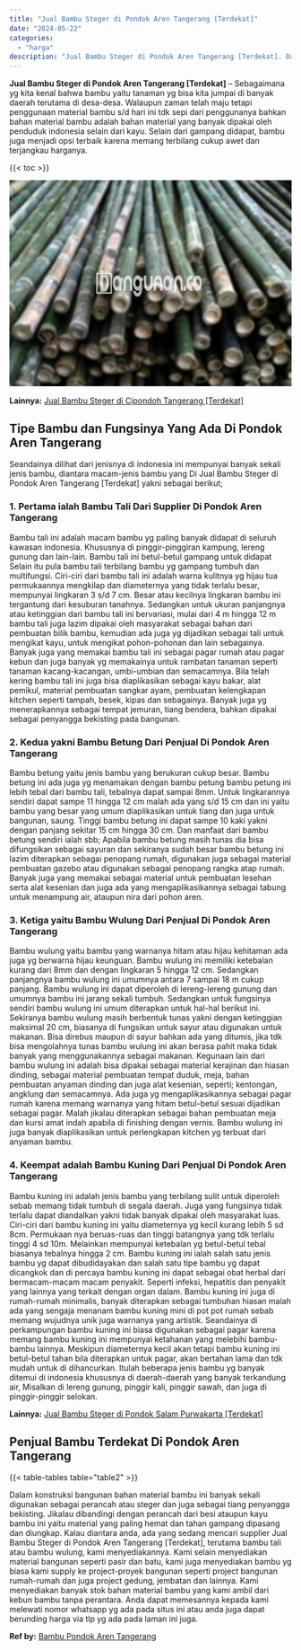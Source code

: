 ```yaml
---
title: "Jual Bambu Steger di Pondok Aren Tangerang [Terdekat]"
date: "2024-05-22"
categories: 
  - "harga"
description: "Jual Bambu Steger di Pondok Aren Tangerang [Terdekat]. Dalam konstruksi bangunan bahan material bambu ini banyak sekali digunakan sebagai perancah atau stege..."
---
```


**Jual Bambu Steger di Pondok Aren Tangerang \[Terdekat\]** – Sebagaimana yg kita kenal bahwa bambu yaitu tanaman yg bisa kita jumpai di banyak daerah terutama di desa-desa. Walaupun zaman telah maju tetapi penggunaan material bambu s/d hari ini tdk sepi dari penggunanya bahkan bahan material bambu adalah bahan material yang banyak dipakai oleh penduduk indonesia selain dari kayu. Selain dari gampang didapat, bambu juga menjadi opsi terbaik karena memang terbilang cukup awet dan terjangkau harganya.

{{< toc >}}

![Jual Bambu Steger di Pondok Aren Tangerang [Terdekat]](/images/jual-bambu-tali-01.png)

**Lainnya:** [Jual Bambu Steger di Cipondoh Tangerang \[Terdekat\]](https://bambu.bangunan.co/jual-bambu-steger-di-cipondoh-tangerang-terdekat/)

## Tipe Bambu dan Fungsinya Yang Ada Di Pondok Aren Tangerang

Seandainya dilihat dari jenisnya di indonesia ini mempunyai banyak sekali jenis bambu, diantara macam-jenis bambu yang Di Jual Bambu Steger di Pondok Aren Tangerang \[Terdekat\] yakni sebagai berikut;

### 1\. Pertama ialah Bambu Tali Dari Supplier Di Pondok Aren Tangerang

Bambu tali ini adalah macam bambu yg paling banyak didapat di seluruh kawasan indonesia. Khususnya di pinggir-pinggiran kampung, lereng gunung dan lain-lain. Bambu tali ini betul-betul gampang untuk didapat Selain itu pula bambu tali terbilang bambu yg gampang tumbuh dan multifungsi. Ciri-ciri dari bambu tali ini adalah warna kulitnya yg hijau tua permukaannya mengkilap dan diameternya yang tidak terlalu besar, mempunyai lingkaran 3 s/d 7 cm. Besar atau kecilnya lingkaran bambu ini tergantung dari kesuburan tanahnya. Sedangkan untuk ukuran panjangnya atau ketinggian dari bambu tali ini bervariasi, mulai dari 4 m hingga 12 m bambu tali juga lazim dipakai oleh masyarakat sebagai bahan dari pembuatan bilik bambu, kemudian ada juga yg dijadikan sebagai tali untuk mengikat kayu, untuk mengikat pohon-pohonan dan lain sebagainya. Banyak juga yang memakai bambu tali ini sebagai pagar rumah atau pagar kebun dan juga banyak yg memakainya untuk rambatan tanaman seperti tanaman kacang-kacangan, umbi-umbian dan semacamnya. Bila telah kering bambu tali ini juga bisa diaplikasikan sebagai kayu bakar, alat pemikul, material pembuatan sangkar ayam, pembuatan kelengkapan kitchen seperti tampah, besek, kipas dan sebagainya. Banyak juga yg menerapkannya sebagai tempat jemuran, tiang bendera, bahkan dipakai sebagai penyangga bekisting pada bangunan.

### 2\. Kedua yakni Bambu Betung Dari Penjual Di Pondok Aren Tangerang

Bambu betung yaitu jenis bambu yang berukuran cukup besar. Bambu betung ini ada juga yg menamakan dengan bambu petung bambu petung ini lebih tebal dari bambu tali, tebalnya dapat sampai 8mm. Untuk lingkarannya sendiri dapat sampe 11 hingga 12 cm malah ada yang s/d 15 cm dan ini yaitu bambu yang besar yang umum diaplikasikan untuk tiang dan juga untuk bangunan, saung. Tinggi bambu betung ini dapat sampe 10 kaki yakni dengan panjang sekitar 15 cm hingga 30 cm. Dan manfaat dari bambu betung sendiri ialah sbb; Apabila bambu betung masih tunas dia bisa difungsikan sebagai sayuran dan sekiranya sudah besar bambu betung ini lazim diterapkan sebagai penopang rumah, digunakan juga sebagai material pembuatan gazebo atau digunakan sebagai penopang rangka atap rumah. Banyak juga yang memakai sebagai material untuk pembuatan lesehan serta alat kesenian dan juga ada yang mengaplikasikannya sebagai tabung untuk menampung air, ataupun nira dari pohon aren.

### 3\. Ketiga yaitu Bambu Wulung Dari Penjual Di Pondok Aren Tangerang

Bambu wulung yaitu bambu yang warnanya hitam atau hijau kehitaman ada juga yg berwarna hijau keunguan. Bambu wulung ini memiliki ketebalan kurang dari 8mm dan dengan lingkaran 5 hingga 12 cm. Sedangkan panjangnya bambu wulung ini umumnya antara 7 sampai 18 m cukup panjang. Bambu wulung ini dapat diperoleh di lereng-lereng gunung dan umumnya bambu ini jarang sekali tumbuh. Sedangkan untuk fungsinya sendiri bambu wulung ini umum diterapkan untuk hal-hal berikut ini. Sekiranya bambu wulung masih berbentuk tunas yakni dengan ketinggian maksimal 20 cm, biasanya di fungsikan untuk sayur atau digunakan untuk makanan. Bisa direbus maupun di sayur bahkan ada yang ditumis, jika tdk bisa mengolahnya tunas bambu wulung ini akan berasa pahit maka tidak banyak yang menggunakannya sebagai makanan. Kegunaan lain dari bambu wulung ini adalah bisa dipakai sebagai material kerajinan dan hiasan dinding, sebagai material pembuatan tempat duduk, meja, bahan pembuatan anyaman dinding dan juga alat kesenian, seperti; kentongan, angklung dan semacamnya. Ada juga yg mengaplikasikannya sebagai pagar rumah karena memang warnanya yang hitam betul-betul sesuai dijadikan sebagai pagar. Malah jikalau diterapkan sebagai bahan pembuatan meja dan kursi amat indah apabila di finishing dengan vernis. Bambu wulung ini juga banyak diaplikasikan untuk perlengkapan kitchen yg terbuat dari anyaman bambu.

### 4\. Keempat adalah Bambu Kuning Dari Penjual Di Pondok Aren Tangerang

Bambu kuning ini adalah jenis bambu yang terbilang sulit untuk diperoleh sebab memang tidak tumbuh di segala daerah. Juga yang fungsinya tidak terlalu dapat diandalkan yakni tidak banyak dipakai oleh masyarakat luas. Ciri-ciri dari bambu kuning ini yaitu diameternya yg kecil kurang lebih 5 sd 8cm. Permukaan nya beruas-ruas dan tinggi batangnya yang tdk terlalu tinggi 4 sd 10m. Melainkan mempunyai ketebalan yg betul-betul tebal biasanya tebalnya hingga 2 cm. Bambu kuning ini ialah salah satu jenis bambu yg dapat dibudidayakan dan salah satu tipe bambu yg dapat dicangkok dan di percaya bambu kuning ini dapat sebagai obat herbal dari bermacam-macam macam penyakit. Seperti infeksi, hepatitis dan penyakit yang lainnya yang terkait dengan organ dalam. Bambu kuning ini juga di rumah-rumah minimalis, banyak diterapkan sebagai tumbuhan hiasan malah ada yang sengaja menanam bambu kuning mini di pot pot rumah sebab memang wujudnya unik juga warnanya yang artistik. Seandainya di perkampungan bambu kuning ini biasa digunakan sebagai pagar karena memang bambu kuning ini mempunyai ketahanan yang melebihi bambu-bambu lainnya. Meskipun diameternya kecil akan tetapi bambu kuning ini betul-betul tahan bila diterapkan untuk pagar, akan bertahan lama dan tdk mudah untuk di dihancurkan. Itulah beberapa jenis bambu yg banyak ditemui di indonesia khususnya di daerah-daerah yang banyak terkandung air, Misalkan di lereng gunung, pinggir kali, pinggir sawah, dan juga di pinggir-pinggir selokan.

**Lainnya:** [Jual Bambu Steger di Pondok Salam Purwakarta \[Terdekat\]](https://bambu.bangunan.co/jual-bambu-steger-di-pondok-salam-purwakarta-terdekat/)

## Penjual Bambu Terdekat Di Pondok Aren Tangerang

{{< table-tables table="table2" >}}

Dalam konstruksi bangunan bahan material bambu ini banyak sekali digunakan sebagai perancah atau steger dan juga sebagai tiang penyangga bekisting. Jikalau dibandingi dengan perancah dari besi ataupun kayu bambu ini yaitu material yang paling hemat dan tahan gampang dipasang dan diungkap. Kalau diantara anda, ada yang sedang mencari supplier Jual Bambu Steger di Pondok Aren Tangerang \[Terdekat\], terutama bambu tali atau bambu wulung, kami menyediakannya. Kami selain menyediakan material bangunan seperti pasir dan batu, kami juga menyediakan bambu yg biasa kami supply ke project-proyek bangunan seperti project bangunan rumah-rumah dan juga project gedung, jembatan dan lainnya. Kami menyediakan banyak stok bahan material bambu yang kami ambil dari kebun bambu tanpa perantara. Anda dapat memesannya kepada kami melewati nomor whatsapp yg ada pada situs ini atau anda juga dapat berunding harga via tlp yg ada pada laman ini juga.

**Ref by:** [Bambu Pondok Aren Tangerang](https://id.wikipedia.org/wiki/Bambu)
